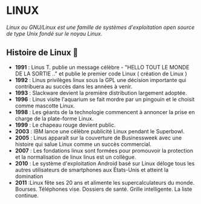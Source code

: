 # LINUX 
*Linux ou GNU/Linux est une famille de systèmes d'exploitation open source de type Unix fondé sur le noyau Linux.*

## Histoire de Linux :small_red_triangle_down:

- **1991** : Linus T. publie un message célèbre - "HELLO TOUT LE MONDE DE LA SORTIE .." et publie le premier code Linux ( création de Linux )
- **1992** : Linus privilèges linux sous la GPL une décision importante qui contribuera au succès dans les années à venir.
- **1993** : Slackware devient la première distribution largement adoptée.
- **1996** : Linus visite l'aquarium se fait mordre par un pingouin et le choisit comme mascotte Linux.
- **1998** : Les géants de la technologie commencent à annoncer la prise en charge de la plate-forme Linux.
- **1999** : Le chapeau rouge devient public.
- **2003** : IBM lance une célèbre publicité Linux pendant le Superbowl.
- **2005** : Linus apparaît sur la couverture de Businessweek avec une histoire qui salue Linux comme un succès commercial.
- **2007** : Les fondations linux sont formées pour promouvoir la protection et la normalisation de linux linus est un collègue.
- **2010** : Le système d'exploitation Android basé sur Linux déloge tous les autres utilisateurs de smartphones aux États-Unis et atteint la domination
- **2011** :Linux fête ses 20 ans et alimente les supercalculateurs du monde. Bourses. Téléphones vise. Dossiers de santé. Grille intelligente. La liste continue.
